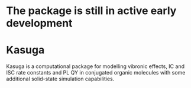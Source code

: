 # The package is still in active early development

# Kasuga
Kasuga is a computational package for modelling vibronic effects, IC and ISC rate constants and PL QY in conjugated organic molecules with some additional solid-state simulation capabilities.
